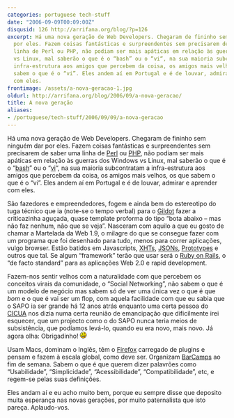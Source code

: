 ```yaml
---
categories: portuguese tech-stuff
date: "2006-09-09T00:09:00Z"
disqusid: 126 http://arrifana.org/blog/?p=126
excerpt: Há uma nova geração de Web Developers. Chegaram de fininho sem ninguém dar
  por eles. Fazem coisas fantásticas e surpreendentes sem precisarem de saber uma
  linha de Perl ou PHP, não podiam ser mais apáticas em relação às guerras dos Windows
  vs Linux, mal saberão o que é o “bash” ou o “vi“, na sua maioria subcontratam a
  infra-estrutura aos amigos que percebem da coisa, os amigos mais velhos, os que
  sabem o que é o “vi”. Eles andem aí em Portugal e é de louvar, admirar e aprender
  com eles.
frontimage: /assets/a-nova-geracao-1.jpg
oldurl: http://arrifana.org/blog/2006/09/a-nova-geracao/
title: A nova geração
aliases:
- /portuguese/tech-stuff/2006/09/09/a-nova-geracao
---
```


Há uma nova geração de Web Developers. Chegaram de fininho sem ninguém dar por eles. Fazem coisas fantásticas e surpreendentes sem precisarem de saber uma linha de [Perl][1] ou [PHP][2], não podiam ser mais apáticas em relação às guerras dos Windows vs Linux, mal saberão o que é o “[bash][3]” ou o “[vi][4]“, na sua maioria subcontratam a infra-estrutura aos amigos que percebem da coisa, os amigos mais velhos, os que sabem o que é o “vi”. Eles andem aí em Portugal e é de louvar, admirar e aprender com eles.

São fazedores e empreendedores, fogem e ainda bem do estereotipo do tuga técnico que ia (note-se o tempo verbal) para o [Gildot][5] fazer a criticazinha aguçada, quase template proforma do tipo “bota abaixo – mas não faz nenhum, não que se veja”. Nasceram com aquilo a que eu gosto de chamar a Martelada da Web 1.9, o milagre do que se consegue fazer com um programa que foi desenhado para tudo, menos para correr aplicações, vulgo browser. Estão batidos em Javascripts, [XHTs][6], [JSONs][7], [Prototypes][8] e outros que tal. Se algum “framework” terão que usar será o [Ruby on Rails][9], o “de facto standard” para as aplicações Web 2.0 e rapid development.

Fazem-nos sentir velhos com a naturalidade com que percebem os conceitos virais da comunidade, o “Social Networking”, não sabem o que é um modelo de negócio mas sabem só de ver uma única vez o que é que *bom* e o que é vai ser um flop, com aquela facilidade com que eu sabia que o SAPO ia ser grande há 12 anos atrás enquanto  uma certa pessoa do [CICUA][10] nos dizia numa certa reunião de emancipação que dificilmente irei esquecer, que um projecto como o do SAPO nunca teria meios de subsistência, que podíamos levá-lo, quando eu era novo, mais novo. Já agora olha: Obrigadinho! ![:)](/assets/a-nova-geracao-1.jpg ":)")

Usam Macs, dominam o Inglês, têm o [Firefox][11] carregado de plugins e pensam e fazem à escala global, como deve ser. Organizam [BarCamps][12] ao fim de semana. Sabem o que é que querem dizer palavrões como “Usabilidade”, “Simplicidade”, “Acessibilidade”, “Compatibilidade”, etc, e regem-se pelas suas definições.

Eles andam aí e eu acho muito bem, porque eu sempre disse que deposito muita esperança nas novas gerações, por muito paternalista que isto pareça. Aplaudo-vos.


[1]: http://www.perl.com/
[2]: http://www.php.net
[3]: http://www.gnu.org/software/bash/
[4]: http://wwww.vim.org
[5]: http://www.gildot.org
[6]: http://en.wikipedia.org/wiki/XMLHttpRequest
[7]: http://wwww.json.org
[8]: http://prototype.conio.net/
[9]: http://www.rubyonrails.com/
[10]: http://www.cic.ua.pt/
[11]: http://www.mozilla.com/firefox/
[12]: barcamp.org/BarCampPortugal